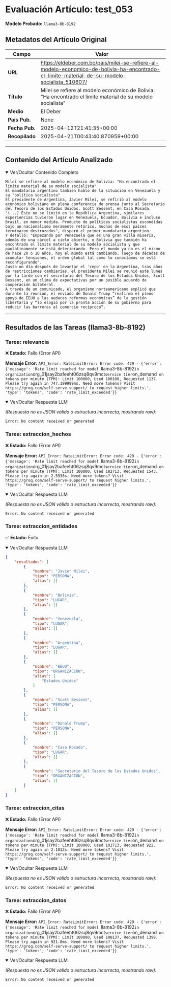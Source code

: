 # Evaluación Artículo: test_053
**Modelo Probado:** `llama3-8b-8192`

## Metadatos del Artículo Original

| Campo          | Valor                                      |
|----------------|--------------------------------------------|
| **URL**        | https://eldeber.com.bo/pais/milei-se-refiere-al-modelo-economico-de-bolivia-ha-encontrado-el-limite-material-de-su-modelo-socialista_510607/           |
| **Título**     | Milei se refiere al modelo económico de Bolivia: "Ha encontrado el límite material de su modelo socialista"       |
| **Medio**      | El Deber         |
| **País Pub.**  | None |
| **Fecha Pub.** | 2025-04-12T21:41:35+00:00 |
| **Recopilado** | 2025-04-21T00:43:40.870959+00:00 |

---

## Contenido del Artículo Analizado

<details open>
<summary>Ver/Ocultar Contenido Completo</summary>

```text
Milei se refiere al modelo económico de Bolivia: "Ha encontrado el límite material de su modelo socialista"
El mandatario argentino también habló de la situación en Venezuela y su "política socialista"
El presidente de Argentina, Javier Milei, se refirió al modelo económico boliviano en plena conferencia de prensa junto al Secretario del Tesoro de los Estados Unidos, Scott Bessent, en Casa Rosada.
"(...) Esto no se limitó en la República Argentina, similares experiencias tuvieron lugar en Venezuela, Ecuador, Bolivia e incluso Brasil, en menor medida. Producto de políticas socialistas escondidas bajo un nacionalismo meramente retórico, muchos de esos países terminaron destrozados", disparó el primer mandatario argentino.
Y detalló: "Empezando por Venezuela que es una gran villa miseria, además de una cárcel a cielo abierto, o Bolivia que también ha encontrado el límite material de su modelo socialista y que paulatinamente se está deteriorando. Pero el mundo ya no es el mismo de hace 20 o 10 años, hoy el mundo está cambiando, luego de décadas de acumular tensiones, el orden global tal como lo conocíamos se está reconfigurando".
Justo un día después de levantar el 'cepo' en la Argentina, tras años de restricciones cambiarias, el presidente Milei se reunió este lunes por la tarde con el secretario del Tesoro de los Estados Unidos, Scott Bessent, en un clima de expectativas por un posible acuerdo de cooperación bilateral.
A través de un comunicado, el organismo norteamericano explicó que durante la reunión, el enviado de Donald Trump “reafirmó el pleno apoyo de EEUU a las audaces reformas económicas” de la gestión libertaria y “lo elogió por la pronta acción de su gobierno para reducir las barreras al comercio recíproco“.
```
</details>

---

## Resultados de las Tareas (llama3-8b-8192)

### Tarea: relevancia

❌ **Estado:** Fallo (Error API)

   **Mensaje Error:** `API_Error: RateLimitError: Error code: 429 - {'error': {'message': 'Rate limit reached for model `llama3-8b-8192` in organization `org_01jsay2bafeeht06zsq8qv9mct` service tier `on_demand` on tokens per minute (TPM): Limit 100000, Used 100108, Requested 1137. Please try again in 747.199999ms. Need more tokens? Visit https://groq.com/self-serve-support/ to request higher limits.', 'type': 'tokens', 'code': 'rate_limit_exceeded'}}`


<details open>
<summary>Ver/Ocultar Respuesta LLM</summary>

_(Respuesta no es JSON válido o estructura incorrecta, mostrando raw):_
```
Error: No content received or generated
```
</details>


### Tarea: extraccion_hechos

❌ **Estado:** Fallo (Error API)

   **Mensaje Error:** `API_Error: RateLimitError: Error code: 429 - {'error': {'message': 'Rate limit reached for model `llama3-8b-8192` in organization `org_01jsay2bafeeht06zsq8qv9mct` service tier `on_demand` on tokens per minute (TPM): Limit 100000, Used 102713, Requested 1543. Please try again in 2.5538s. Need more tokens? Visit https://groq.com/self-serve-support/ to request higher limits.', 'type': 'tokens', 'code': 'rate_limit_exceeded'}}`


<details open>
<summary>Ver/Ocultar Respuesta LLM</summary>

_(Respuesta no es JSON válido o estructura incorrecta, mostrando raw):_
```
Error: No content received or generated
```
</details>


### Tarea: extraccion_entidades

✅ **Estado:** Éxito


<details open>
<summary>Ver/Ocultar Respuesta LLM</summary>

```json
{
    "resultados": [
        {
            "nombre": "Javier Milei",
            "tipo": "PERSONA",
            "alias": []
        },
        {
            "nombre": "Bolivia",
            "tipo": "LUGAR",
            "alias": []
        },
        {
            "nombre": "Venezuela",
            "tipo": "LUGAR",
            "alias": []
        },
        {
            "nombre": "Argentina",
            "tipo": "LUGAR",
            "alias": []
        },
        {
            "nombre": "EEUU",
            "tipo": "ORGANIZACION",
            "alias": [
                "Estados Unidos"
            ]
        },
        {
            "nombre": "Scott Bessent",
            "tipo": "PERSONA",
            "alias": []
        },
        {
            "nombre": "Donald Trump",
            "tipo": "PERSONA",
            "alias": []
        },
        {
            "nombre": "Casa Rosada",
            "tipo": "LUGAR",
            "alias": []
        },
        {
            "nombre": "Secretario del Tesoro de los Estados Unidos",
            "tipo": "ORGANIZACION",
            "alias": []
        }
    ]
}
```
</details>


### Tarea: extraccion_citas

❌ **Estado:** Fallo (Error API)

   **Mensaje Error:** `API_Error: RateLimitError: Error code: 429 - {'error': {'message': 'Rate limit reached for model `llama3-8b-8192` in organization `org_01jsay2bafeeht06zsq8qv9mct` service tier `on_demand` on tokens per minute (TPM): Limit 100000, Used 102713, Requested 922. Please try again in 2.1812s. Need more tokens? Visit https://groq.com/self-serve-support/ to request higher limits.', 'type': 'tokens', 'code': 'rate_limit_exceeded'}}`


<details open>
<summary>Ver/Ocultar Respuesta LLM</summary>

_(Respuesta no es JSON válido o estructura incorrecta, mostrando raw):_
```
Error: No content received or generated
```
</details>


### Tarea: extraccion_datos

❌ **Estado:** Fallo (Error API)

   **Mensaje Error:** `API_Error: RateLimitError: Error code: 429 - {'error': {'message': 'Rate limit reached for model `llama3-8b-8192` in organization `org_01jsay2bafeeht06zsq8qv9mct` service tier `on_demand` on tokens per minute (TPM): Limit 100000, Used 100137, Requested 1399. Please try again in 921.8ms. Need more tokens? Visit https://groq.com/self-serve-support/ to request higher limits.', 'type': 'tokens', 'code': 'rate_limit_exceeded'}}`


<details open>
<summary>Ver/Ocultar Respuesta LLM</summary>

_(Respuesta no es JSON válido o estructura incorrecta, mostrando raw):_
```
Error: No content received or generated
```
</details>
